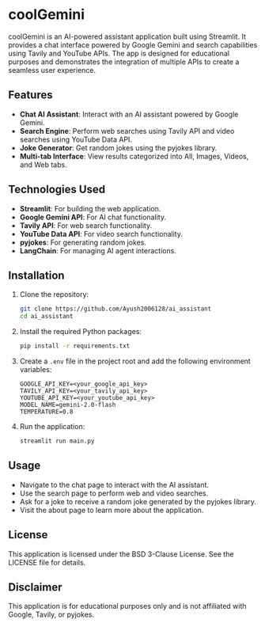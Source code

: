 # coolGemini

coolGemini is an AI-powered assistant application built using Streamlit. It provides a chat interface powered by Google Gemini and search capabilities using Tavily and YouTube APIs. The app is designed for educational purposes and demonstrates the integration of multiple APIs to create a seamless user experience.

## Features

- **Chat AI Assistant**: Interact with an AI assistant powered by Google Gemini.
- **Search Engine**: Perform web searches using Tavily API and video searches using YouTube Data API.
- **Joke Generator**: Get random jokes using the pyjokes library.
- **Multi-tab Interface**: View results categorized into All, Images, Videos, and Web tabs.

## Technologies Used

- **Streamlit**: For building the web application.
- **Google Gemini API**: For AI chat functionality.
- **Tavily API**: For web search functionality.
- **YouTube Data API**: For video search functionality.
- **pyjokes**: For generating random jokes.
- **LangChain**: For managing AI agent interactions.

## Installation

1. Clone the repository:
   ```bash
   git clone https://github.com/Ayush2006128/ai_assistant
   cd ai_assistant
   ```

2. Install the required Python packages:
   ```bash
   pip install -r requirements.txt
   ```

3. Create a `.env` file in the project root and add the following environment variables:
   ```env
   GOOGLE_API_KEY=<your_google_api_key>
   TAVILY_API_KEY=<your_tavily_api_key>
   YOUTUBE_API_KEY=<your_youtube_api_key>
   MODEL_NAME=gemini-2.0-flash
   TEMPERATURE=0.8
   ```

4. Run the application:
   ```bash
   streamlit run main.py
   ```

## Usage

- Navigate to the chat page to interact with the AI assistant.
- Use the search page to perform web and video searches.
- Ask for a joke to receive a random joke generated by the pyjokes library.
- Visit the about page to learn more about the application.

## License

This application is licensed under the BSD 3-Clause License. See the LICENSE file for details.

## Disclaimer

This application is for educational purposes only and is not affiliated with Google, Tavily, or pyjokes.